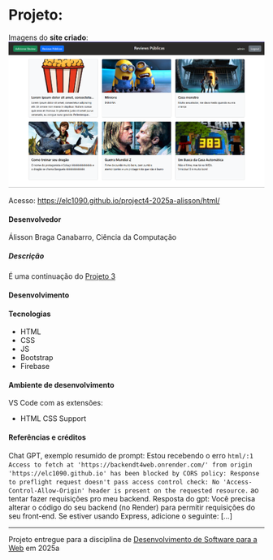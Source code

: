 # Projeto: 

Imagens do **site criado**:  
![screenshot](img/screenshot.png "screenshot")

Acesso: https://elc1090.github.io/project4-2025a-alisson/html/


#### Desenvolvedor
Álisson Braga Canabarro, Ciência da Computação


##### Descrição
É uma continuação do [Projeto 3](https://github.com/elc1090/project3-2025a-alissonbc)




#### Desenvolvimento



#### Tecnologias

- HTML
- CSS
- JS
- Bootstrap
- Firebase

#### Ambiente de desenvolvimento

VS Code com as extensões:
- HTML CSS Support

#### Referências e créditos


Chat GPT, exemplo resumido de prompt:
Estou recebendo o erro `html/:1 Access to fetch at 'https://backendt4web.onrender.com/' from origin 'https://elc1090.github.io' has been blocked by CORS policy: Response to preflight request doesn't pass access control check: No 'Access-Control-Allow-Origin' header is present on the requested resource.` ao tentar fazer requisições pro meu backend.
Resposta do gpt:
Você precisa alterar o código do seu backend (no Render) para permitir requisições do seu front-end. Se estiver usando Express, adicione o seguinte: [...]



---
Projeto entregue para a disciplina de [Desenvolvimento de Software para a Web](http://github.com/andreainfufsm/elc1090-2025a) em 2025a
